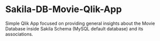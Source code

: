 # Sakila-DB-Movie-Qlik-App
Simple Qlik App focused on providing general insights about the Movie Database inside Sakila Schema (MySQL default database) and its associations.
